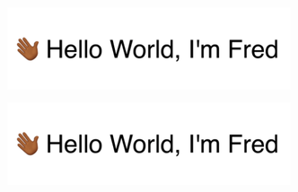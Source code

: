 ![Greetings!](https://github.com/fredblaise/fredblaise/blob/main/hand-waving-greeting.gif?raw=true)
---
<img src="hand-waving-greetings.gif">

